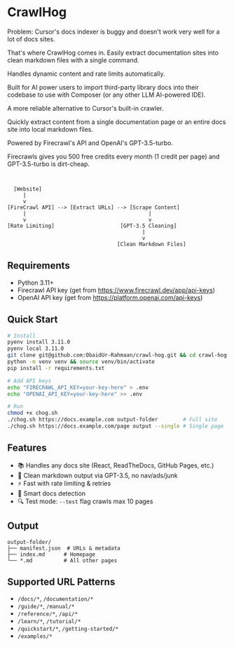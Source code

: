 # CrawlHog

Problem: Cursor's docs indexer is buggy and doesn't work very well for a lot of docs sites.

That's where CrawlHog comes in. Easily extract documentation sites into clean markdown files with a single command. 

Handles dynamic content and rate limits automatically.

Built for AI power users to import third-party library docs into their codebase to use with Composer (or any other LLM AI-powered IDE).

A more reliable alternative to Cursor's built-in crawler.

Quickly extract content from a single documentation page or an entire docs site into local markdown files.

Powered by Firecrawl's API and OpenAI's GPT-3.5-turbo.

Firecrawls gives you 500 free credits every month (1 credit per page) and GPT-3.5-turbo is dirt-cheap.

```
                                                                 
                                                                 
  [Website]                                                      
     |                                                           
     v                                                           
[FireCrawl API] --> [Extract URLs] --> [Scrape Content]         
     |                                       |                   
     v                                       v                   
[Rate Limiting]                     [GPT-3.5 Cleaning]          
                                           |                     
                                           v                     
                                   [Clean Markdown Files]        
```

## Requirements

- Python 3.11+
- Firecrawl API key (get from https://www.firecrawl.dev/app/api-keys)
- OpenAI API key (get from https://platform.openai.com/api-keys)

## Quick Start

```bash
# Install
pyenv install 3.11.0
pyenv local 3.11.0
git clone git@github.com:ObaidUr-Rahmaan/crawl-hog.git && cd crawl-hog
python -m venv venv && source venv/bin/activate
pip install -r requirements.txt

# Add API keys
echo "FIRECRAWL_API_KEY=your-key-here" > .env  
echo "OPENAI_API_KEY=your-key-here" >> .env

# Run
chmod +x chog.sh
./chog.sh https://docs.example.com output-folder        # Full site
./chog.sh https://docs.example.com/page output --single # Single page
```

## Features

- 📚 Handles any docs site (React, ReadTheDocs, GitHub Pages, etc.)
- 🧹 Clean markdown output via GPT-3.5, no nav/ads/junk
- ⚡️ Fast with rate limiting & retries
- 🎯 Smart docs detection
- 🔍 Test mode: `--test` flag crawls max 10 pages

## Output

```
output-folder/
├── manifest.json  # URLs & metadata
├── index.md      # Homepage
└── *.md          # All other pages
```

## Supported URL Patterns

- `/docs/*`, `/documentation/*`
- `/guide/*`, `/manual/*`
- `/reference/*`, `/api/*`
- `/learn/*`, `/tutorial/*`
- `/quickstart/*`, `/getting-started/*`
- `/examples/*`